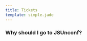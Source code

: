```yaml
---
title: Tickets
template: simple.jade
---
```


<h3 class="subheader">Why should I go to JSUnconf?</h3>